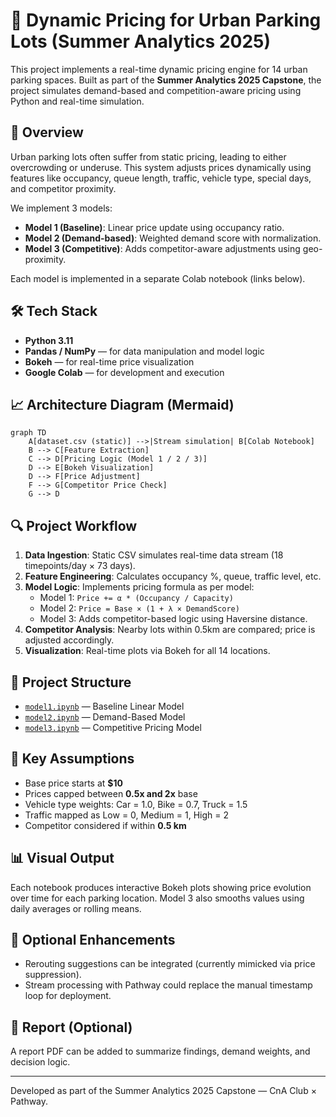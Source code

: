 
# 🚗 Dynamic Pricing for Urban Parking Lots (Summer Analytics 2025)

This project implements a real-time dynamic pricing engine for 14 urban parking spaces. Built as part of the **Summer Analytics 2025 Capstone**, the project simulates demand-based and competition-aware pricing using Python and real-time simulation.

## 📌 Overview

Urban parking lots often suffer from static pricing, leading to either overcrowding or underuse. This system adjusts prices dynamically using features like occupancy, queue length, traffic, vehicle type, special days, and competitor proximity.

We implement 3 models:
- **Model 1 (Baseline)**: Linear price update using occupancy ratio.
- **Model 2 (Demand-based)**: Weighted demand score with normalization.
- **Model 3 (Competitive)**: Adds competitor-aware adjustments using geo-proximity.

Each model is implemented in a separate Colab notebook (links below).

## 🛠 Tech Stack

- **Python 3.11**
- **Pandas / NumPy** — for data manipulation and model logic
- **Bokeh** — for real-time price visualization
- **Google Colab** — for development and execution

## 📈 Architecture Diagram (Mermaid)

```mermaid
graph TD
    A[dataset.csv (static)] -->|Stream simulation| B[Colab Notebook]
    B --> C[Feature Extraction]
    C --> D[Pricing Logic (Model 1 / 2 / 3)]
    D --> E[Bokeh Visualization]
    D --> F[Price Adjustment]
    F --> G[Competitor Price Check]
    G --> D
```

## 🔍 Project Workflow

1. **Data Ingestion**: Static CSV simulates real-time data stream (18 timepoints/day × 73 days).
2. **Feature Engineering**: Calculates occupancy %, queue, traffic level, etc.
3. **Model Logic**: Implements pricing formula as per model:
   - Model 1: `Price += α * (Occupancy / Capacity)`
   - Model 2: `Price = Base × (1 + λ × DemandScore)`
   - Model 3: Adds competitor-based logic using Haversine distance.
4. **Competitor Analysis**: Nearby lots within 0.5km are compared; price is adjusted accordingly.
5. **Visualization**: Real-time plots via Bokeh for all 14 locations.

## 📂 Project Structure

- [`model1.ipynb`](https://colab.research.google.com/drive/1TwGVIQ0JwDR9jrWjIFXx2PD_OK0cVMKD) — Baseline Linear Model
- [`model2.ipynb`](https://colab.research.google.com/drive/10DB5cZnURwJUWppjnnjGzkD2oK10IvCC) — Demand-Based Model
- [`model3.ipynb`](https://colab.research.google.com/drive/1OOOUDt7eNDrMMFcNFmH_Tu2s6rXskVVT) — Competitive Pricing Model

## 📌 Key Assumptions

- Base price starts at **$10**
- Prices capped between **0.5x and 2x** base
- Vehicle type weights: Car = 1.0, Bike = 0.7, Truck = 1.5
- Traffic mapped as Low = 0, Medium = 1, High = 2
- Competitor considered if within **0.5 km**

## 📊 Visual Output

Each notebook produces interactive Bokeh plots showing price evolution over time for each parking location. Model 3 also smooths values using daily averages or rolling means.

## 📝 Optional Enhancements

- Rerouting suggestions can be integrated (currently mimicked via price suppression).
- Stream processing with Pathway could replace the manual timestamp loop for deployment.

## 📄 Report (Optional)

A report PDF can be added to summarize findings, demand weights, and decision logic.

---

Developed as part of the Summer Analytics 2025 Capstone — CnA Club × Pathway.
